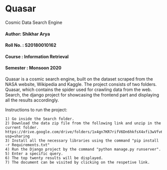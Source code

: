 # Quasar
 Cosmic Data Search Engine

#### Author: Shikhar Arya
#### Roll No. : S20180010162
#### Course : Information Retrieval
#### Semester : Monsoon 2020

Quasar is a cosmic search engine, built on the dataset scraped from the
NASA website, Wikipedia and Kaggle. The project consists of two folders.
Quasar, which contains the spider used for crawling data from the web.
Search, the django project for showcasing the frontend part and displaying
all the results accordingly.

Instructions to run the project:
```
1) Go inside the Search folder.
2) Download the data zip file from the following link and unzip in the current folder. https://drive.google.com/drive/folders/1x4gn7KR7rifV6Dn6hkfsX4xfi3wVfv6y?usp=sharing
3) Install all the necessary libraries using the command "pip install -r Requirements.txt"
4) Run the Django project by the command "python manage.py runserver".
5) Enter a specific query.
6) The top twenty results will be displayed.
7) The document can be visited by clicking on the respetive link.
```
